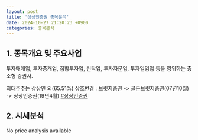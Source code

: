 ```yaml
---
layout: post
title: '상상인증권 종목분석'
date: 2024-10-27 21:20:23 +0900
categories: 종목분석
---
```


## 1. 종목개요 및 주요사업

투자매매업, 투자중개업, 집합투자업, 신탁업, 투자자문업, 투자일임업 등을 영위하는 중소형 증권사.

최대주주는 상상인 외(65.51%) 상호변경 : 브릿지증권 -> 골든브릿지증권(07년10월) -> 상상인증권(19년4월)
[#상상인증권](#)

## 2. 시세분석

No price analysis available
